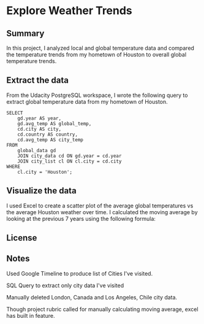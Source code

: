 # Explore Weather Trends

## Summary

In this project, I analyzed local and global temperature data and compared the temperature trends from my hometown of Houston to overall global temperature trends.

## Extract the data

From the Udacity PostgreSQL workspace, I wrote the following query to extract global temperature data from my hometown of Houston.

```
SELECT
    gd.year AS year,
    gd.avg_temp AS global_temp,
    cd.city AS city,
    cd.country AS country,
    cd.avg_temp AS city_temp
FROM
    global_data gd
    JOIN city_data cd ON gd.year = cd.year
    JOIN city_list cl ON cl.city = cd.city
WHERE
    cl.city = 'Houston';
```

## Visualize the data

I used Excel to create a scatter plot of the average global temperatures vs the average Houston weather over time.  I calculated the moving average by looking at the previous 7 years using the following formula:

## License

## Notes

Used Google Timeline to produce list of Cities I've visited.

SQL Query to extract only city data I've visited

Manually deleted London, Canada and Los Angeles, Chile city data.

Though project rubric called for manually calculating moving average, excel has built in feature.
